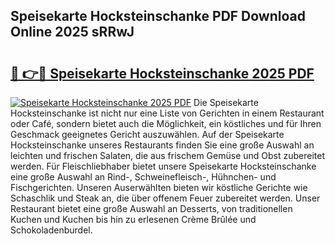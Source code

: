 ## Speisekarte Hocksteinschanke PDF Download Online 2025 sRRwJ

# <h2><a href="http://gcdcvk.nevu.top/?p=Speisekarte+Hocksteinschanke">🔗 👉🔴 Speisekarte Hocksteinschanke 2025 PDF</a></h2>

[![Speisekarte Hocksteinschanke 2025 PDF](https://i.imgur.com/dBaPXMq.png)](http://gcdcvk.nevu.top/?p=Speisekarte+Hocksteinschanke)
Die Speisekarte Hocksteinschanke ist nicht nur eine Liste von Gerichten in einem Restaurant oder Café, sondern bietet auch die Möglichkeit, ein köstliches und für Ihren Geschmack geeignetes Gericht auszuwählen. Auf der Speisekarte Hocksteinschanke unseres Restaurants finden Sie eine große Auswahl an leichten und frischen Salaten, die aus frischem Gemüse und Obst zubereitet werden. Für Fleischliebhaber bietet unsere Speisekarte Hocksteinschanke eine große Auswahl an Rind-, Schweinefleisch-, Hühnchen- und Fischgerichten. Unseren Auserwählten bieten wir köstliche Gerichte wie Schaschlik und Steak an, die über offenem Feuer zubereitet werden. Unser Restaurant bietet eine große Auswahl an Desserts, von traditionellen Kuchen und Kuchen bis hin zu erlesenen Crème Brûlée und Schokoladenburdel.
